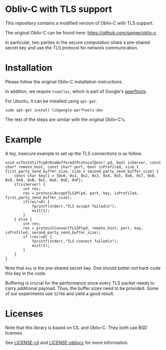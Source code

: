 Obliv-C with TLS support
===============================================

This repository contains a modified version of Obliv-C with TLS support.

The original Obliv-C can be found here: https://github.com/samee/obliv-c

In particular, two parties in the secure computation share a pre-shared secret key and use the TLS protocol for network communication.

# Installation
Please follow the original Obliv-C installation instructions. 

In addition, we require `tcmalloc`, which is part of Google's [gperftools](https://github.com/gperftools/gperftools). 

For Ubuntu, it can be installed using `apt-get`.

```
sudo apt-get install libgoogle-perftools-dev
```

The rest of the steps are similar with the original Obliv-C's.

# Example

A toy, insecure example to set up the TLS connections is as follow:

```
void ocTestUtilTcpOrDieBuffered(ProtocolDesc* pd, bool isServer, const char* remote_host, const char* port, bool isProfiled, size_t first_party_send_buffer_size, size_t second_party_send_buffer_size) {
	const char key[] = {0x0, 0x1, 0x2, 0x3, 0x4, 0x5, 0x6, 0x7, 0x8, 0x9, 0xA, 0xB, 0xC, 0xD, 0xE, 0xF};
	if(isServer) {
		int res;
		res = protocolAcceptTLS2P(pd, port, key, isProfiled, first_party_send_buffer_size);
		if(res!=0) {
			fprintf(stderr,"TLS accept failed\n");
			exit(1);
		}
	} else {
		int res;
		res = protocolConnectTLS2P(pd, remote_host, port, key, isProfiled, second_party_send_buffer_size);
		if (res!=0) {
			fprintf(stderr,"TLS connect failed\n");
			exit(1);
		}
	}
}	
```

Note that `key` is the pre-shared secret key. One should better not hard-code this key in the code.

Buffering is crucial for the performance since every TLS packet needs to carry additional payload. Thus, the buffer sizes need to be provided. Some of our experiments use `32768` and yield a good result.

# Licenses

Note that this library is based on CIL and Obliv-C. They both use BSD licenses.

See [LICENSE-cil](LICENSE-cil) and [LICENSE-oblivcc](LICENSE-oblivcc) for more information.